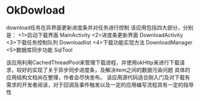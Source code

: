 # OkDowload
download任务在异界面更新进度条并对任务进行控制
该应用包括四大部分，分别是：
<1>启动下载界面 MainActivity
<2>进度条更新界面 DownloadActivity
<3>下载任务控制队列 Downloadlist
<4>下载功能实现方法 DownloadManager
<5>数据库同步功能 SqlTool

   该应用利用CachedThreadPool来管理下载进程，并使用okHttp来进行下载请求，较好的实现了关于异步同步进度条，及解决item之间的数据污染问题
具体的应用结构文档尚在整理，作者会尽快发布。
   该应用源代码适合刚入门及对下载有需求的开发者阅读，对于回调及事件触发以及一定的应用编写流程具有一定的指导性
